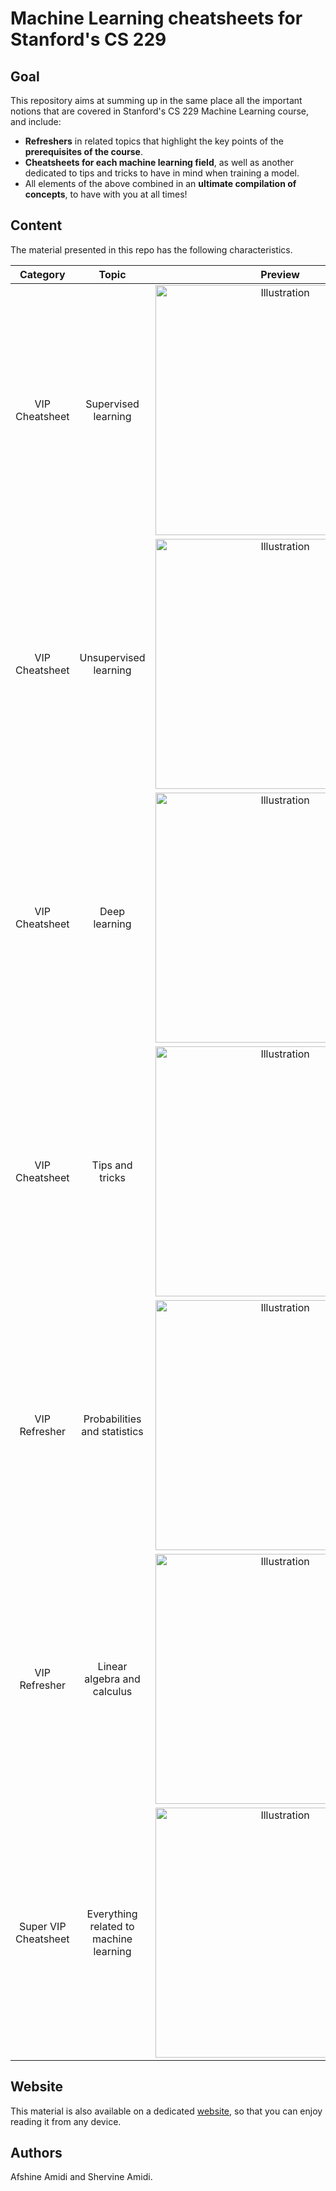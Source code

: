 # Machine Learning cheatsheets for Stanford's CS 229
## Goal
This repository aims at summing up in the same place all the important notions that are covered in Stanford's CS 229 Machine Learning course, and include:
- **Refreshers** in related topics that highlight the key points of the **prerequisites of the course**.
- **Cheatsheets for each machine learning field**, as well as another dedicated to tips and tricks to have in mind when training a model.
- All elements of the above combined in an **ultimate compilation of concepts**, to have with you at all times!

## Content
The material presented in this repo has the following characteristics.

| Category | Topic | Preview |
|:--:|:---:|:---:|
| VIP Cheatsheet |  Supervised learning  | <a href="https://github.com/afshinea/stanford-cs-229-machine-learning/blob/master/cheatsheet-supervised-learning.pdf"><img src="https://stanford.edu/~shervine/images/vip-cheatsheet-supervised-learning.png?" alt="Illustration" width="400px"/></a>  |
| VIP Cheatsheet|  Unsupervised learning   | <a href="https://github.com/afshinea/stanford-cs-229-machine-learning/blob/master/cheatsheet-unsupervised-learning.pdf"><img src="https://stanford.edu/~shervine/images/vip-cheatsheet-unsupervised-learning.png?" alt="Illustration" width="400px"/></a>  |
| VIP Cheatsheet|  Deep learning   | <a href="https://github.com/afshinea/stanford-cs-229-machine-learning/blob/master/cheatsheet-deep-learning.pdf"><img src="https://stanford.edu/~shervine/images/vip-cheatsheet-deep-learning.png?" alt="Illustration" width="400px"/></a>  |
| VIP Cheatsheet|  Tips and tricks   |  <a href="https://github.com/afshinea/stanford-cs-229-machine-learning/blob/master/cheatsheet-machine-learning-tips-and-tricks.pdf"><img src="https://stanford.edu/~shervine/images/vip-cheatsheet-machine-learning-tricks.png?" alt="Illustration" width="400px"/></a> |
| VIP Refresher| Probabilities and statistics   |  <a href="https://github.com/afshinea/stanford-cs-229-machine-learning/blob/master/refresher-probabilities-statistics.pdf"><img src="https://stanford.edu/~shervine/images/vip-refresher-probabilities-and-statistics.png?" alt="Illustration" width="400px"/></a> |
| VIP Refresher|   Linear algebra and calculus   | <a href="https://github.com/afshinea/stanford-cs-229-machine-learning/blob/master/refresher-algebra-calculus.pdf"><img src="https://stanford.edu/~shervine/images/vip-refresher-linear-algebra-and-calculus.png?" alt="Illustration" width="400px"/></a>  |
| Super VIP Cheatsheet|   Everything related to machine learning  |  <a href="https://github.com/afshinea/stanford-cs-229-machine-learning/blob/master/super-cheatsheet-machine-learning.pdf"><img src="https://stanford.edu/~shervine/images/super-vip-cheatsheet.png?" alt="Illustration" width="400px"/></a> |

## Website
This material is also available on a dedicated [website](https://stanford.edu/~shervine/teaching/cs-229.html), so that you can enjoy reading it from any device.

## Authors
Afshine Amidi and Shervine Amidi.
